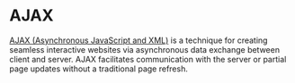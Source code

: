 # AJAX

[AJAX (Asynchronous JavaScript and XML)](https://developer.mozilla.org/en-US/docs/AJAX) is a technique for creating seamless interactive websites via asynchronous data exchange between client and server. AJAX facilitates communication with the server or partial page updates without a traditional page refresh.
